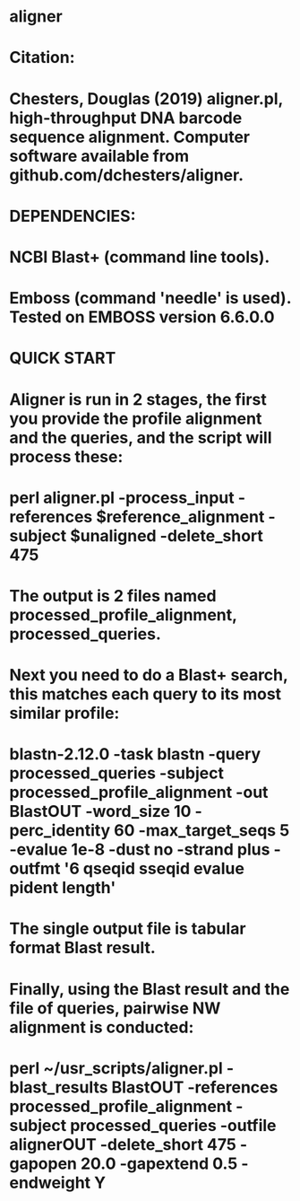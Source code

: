 # aligner
#
# Citation:
# 	Chesters, Douglas (2019) aligner.pl, high-throughput DNA barcode sequence alignment. Computer software available from github.com/dchesters/aligner.
#  
# DEPENDENCIES:
#	NCBI Blast+ (command line tools).
# 	Emboss (command 'needle' is used). Tested on EMBOSS version 6.6.0.0
# 
#  QUICK START
# 	Aligner is run in 2 stages, the first you provide the profile alignment and the queries, and the script will process these:
# 	perl aligner.pl -process_input -references $reference_alignment -subject $unaligned -delete_short 475
# 
# 	The output is 2 files named processed_profile_alignment, processed_queries.
# 	Next you need to do a Blast+ search, this matches each query to its most similar profile:
# 	blastn-2.12.0 -task blastn -query processed_queries -subject processed_profile_alignment -out BlastOUT -word_size 10 -perc_identity 60 -max_target_seqs 5 -evalue 1e-8 -dust no -strand plus -outfmt '6 qseqid sseqid evalue pident length'
# 
# 	The single output file is tabular format Blast result. 
# 	Finally, using the Blast result and the file of queries, pairwise NW alignment is conducted:
# 	perl ~/usr_scripts/aligner.pl -blast_results BlastOUT -references processed_profile_alignment -subject processed_queries -outfile alignerOUT -delete_short 475 -gapopen 20.0 -gapextend 0.5 -endweight Y
# 
